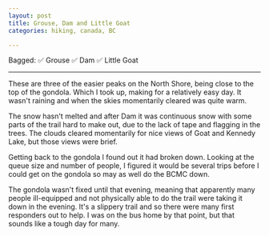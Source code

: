 ```yaml
---
layout: post
title: Grouse, Dam and Little Goat
categories: hiking, canada, BC

---
```


Bagged: ✅ Grouse ✅ Dam ✅ Little Goat

<hr class="florished">

These are three of the easier peaks on the North Shore, being close to the top of the gondola. Which I took up, making for a relatively easy day. It wasn't raining and when the skies momentarily cleared was quite warm.

The snow hasn't melted and after Dam it was continuous snow with some parts of the trail hard to make out, due to the lack of tape and flagging in the trees. The clouds cleared momentarily for nice views of Goat and Kennedy Lake, but those views were brief.

<div class="strava-embed-placeholder" data-embed-type="activity" data-embed-id="11778271735" data-style="standard"></div><script src="https://strava-embeds.com/embed.js"></script>

Getting back to the gondola I found out it had broken down. Looking at the queue size and number of people, I figured it would be several trips before I could get on the gondola so may as well do the BCMC down. 

<div class="strava-embed-placeholder" data-embed-type="activity" data-embed-id="11778576586" data-style="standard"></div><script src="https://strava-embeds.com/embed.js"></script>

The gondola wasn't fixed until that evening, meaning that apparently many people ill-equipped and not physically able to do the trail were taking it down in the evening. It's a slippery trail and so there were many first responders out to help. I was on the bus home by that point, but that sounds like a tough day for many.
